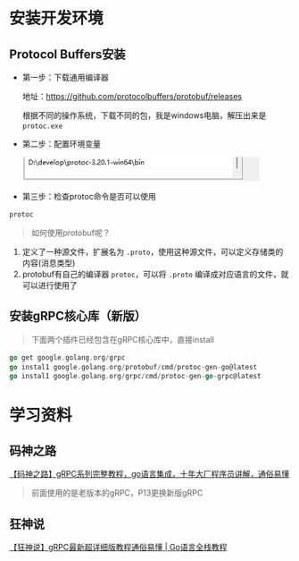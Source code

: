 # 安装开发环境
## Protocol Buffers安装
- 第一步：下载通用编译器

  地址：https://github.com/protocolbuffers/protobuf/releases

  根据不同的操作系统，下载不同的包，我是windows电脑，解压出来是`protoc.exe`

- 第二步：配置环境变量
  
  ![image-20220423002031614](学习文档/img/image-20220423002031614.png)

- 第三步：检查protoc命令是否可以使用
  
~~~bash
protoc
~~~

> 如何使用protobuf呢？

1. 定义了一种源文件，扩展名为 `.proto`，使用这种源文件，可以定义存储类的内容(消息类型)
2. protobuf有自己的编译器 `protoc`，可以将 `.proto` 编译成对应语言的文件，就可以进行使用了
## 安装gRPC核心库（新版）
> 下面两个插件已经包含在gRPC核心库中，直接install
~~~go
go get google.golang.org/grpc
go instal1 google.golang.org/protobuf/cmd/protoc-gen-go@latest
go instal1 google.golang.org/grpc/cmd/protoc-gen-go-grpc@latest
~~~
# 学习资料
## 码神之路
[【码神之路】gRPC系列完整教程，go语言集成，十年大厂程序员讲解，通俗易懂](https://www.bilibili.com/video/BV16Z4y117yz?p=13&vd_source=d201ab3f18e3d32fee3a3605987bea6c)
> 前面使用的是老版本的gRPC，P13更换新版gRPC
## 狂神说
[【狂神说】gRPC最新超详细版教程通俗易懂 | Go语言全栈教程](https://www.bilibili.com/video/BV1S24y1U7Xp/?p=3&spm_id_from=333.1007.top_right_bar_window_history.content.click&vd_source=d201ab3f18e3d32fee3a3605987bea6c)

